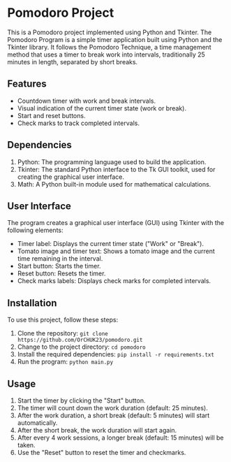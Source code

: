 # Pomodoro Project
This is a Pomodoro project implemented using Python and Tkinter.
The Pomodoro Program is a simple timer application built using Python and the Tkinter library.
It follows the Pomodoro Technique, a time management method that uses a timer to break work into intervals, traditionally 25 minutes in length, separated by short breaks.

## Features
* Countdown timer with work and break intervals.
* Visual indication of the current timer state (work or break).
* Start and reset buttons.
* Check marks to track completed intervals.

## Dependencies
1. Python: The programming language used to build the application.
2. Tkinter: The standard Python interface to the Tk GUI toolkit, used for creating the graphical user interface.
3. Math: A Python built-in module used for mathematical calculations.

## User Interface
The program creates a graphical user interface (GUI) using Tkinter with the following elements:

* Timer label: Displays the current timer state ("Work" or "Break").
* Tomato image and timer text: Shows a tomato image and the current time remaining in the interval.
* Start button: Starts the timer.
* Reset button: Resets the timer.
* Check marks labels: Displays check marks for completed intervals.

## Installation
To use this project, follow these steps:

1. Clone the repository: `git clone https://github.com/OrCHUK23/pomodoro.git`
2. Change to the project directory: `cd pomodoro`
3. Install the required dependencies: `pip install -r requirements.txt`
4. Run the program: `python main.py`

## Usage
1. Start the timer by clicking the "Start" button.
2. The timer will count down the work duration (default: 25 minutes).
3. After the work duration, a short break (default: 5 minutes) will start automatically.
4. After the short break, the work duration will start again.
5. After every 4 work sessions, a longer break (default: 15 minutes) will be taken.
6. Use the "Reset" button to reset the timer and checkmarks.
